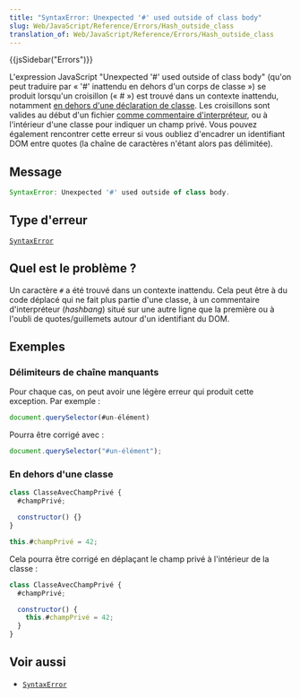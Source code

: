```yaml
---
title: "SyntaxError: Unexpected '#' used outside of class body"
slug: Web/JavaScript/Reference/Errors/Hash_outside_class
translation_of: Web/JavaScript/Reference/Errors/Hash_outside_class
---
```


{{jsSidebar("Errors")}}

L'expression JavaScript "Unexpected '#' used outside of class body" (qu'on peut traduire par «&nbsp;'#' inattendu en dehors d'un corps de classe&nbsp;») se produit lorsqu'un croisillon («&nbsp;#&nbsp;») est trouvé dans un contexte inattendu, notamment [en dehors d'une déclaration de classe](/fr/docs/Web/JavaScript/Reference/Classes/Private_class_fields). Les croisillons sont valides au début d'un fichier [comme commentaire d'interpréteur](/fr/docs/Web/JavaScript/Reference/Lexical_grammar), ou à l'intérieur d'une classe pour indiquer un champ privé. Vous pouvez également rencontrer cette erreur si vous oubliez d'encadrer un identifiant DOM entre quotes (la chaîne de caractères n'étant alors pas délimitée).

## Message

```js
SyntaxError: Unexpected '#' used outside of class body.
```

## Type d'erreur

[`SyntaxError`](/fr/docs/Web/JavaScript/Reference/Global_Objects/SyntaxError)

## Quel est le problème&nbsp;?

Un caractère `#` a été trouvé dans un contexte inattendu. Cela peut être à du code déplacé qui ne fait plus partie d'une classe, à un commentaire d'interpréteur (<i lang="en">hashbang</i>) situé sur une autre ligne que la première ou à l'oubli de quotes/guillemets autour d'un identifiant du DOM.

## Exemples

### Délimiteurs de chaîne manquants

Pour chaque cas, on peut avoir une légère erreur qui produit cette exception. Par exemple&nbsp;:

```js example-bad
document.querySelector(#un-élément)
```

Pourra être corrigé avec&nbsp;:

```js example-good
document.querySelector("#un-élément");
```

### En dehors d'une classe

```js example-bad
class ClasseAvecChampPrivé {
  #champPrivé;

  constructor() {}
}

this.#champPrivé = 42;
```

Cela pourra être corrigé en déplaçant le champ privé à l'intérieur de la classe&nbsp;:

```js example-good
class ClasseAvecChampPrivé {
  #champPrivé;

  constructor() {
    this.#champPrivé = 42;
  }
}
```

## Voir aussi

- [`SyntaxError`](/fr/docs/Web/JavaScript/Reference/Global_Objects/SyntaxError)
